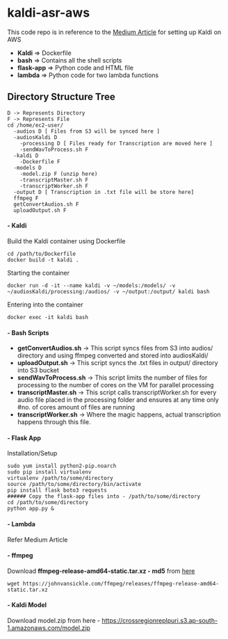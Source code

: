 # kaldi-asr-aws
This code repo is in reference to the [Medium Article](https://medium.com/@mrpuri/automatic-speech-recognition-as-a-microservice-on-aws-6da646631fdb "Medium Article") for setting up Kaldi on AWS

- **Kaldi** => Dockerfile
- **bash** => Contains all the shell scripts
- **flask-app** => Python code and HTML file
- **lambda** => Python code for two lambda functions

## Directory Structure Tree

    D -> Represents Directory
    F -> Represents File
    cd /home/ec2-user/
      -audios D [ Files from S3 will be synced here ]
      -audiosKaldi D 
        -processing D [ Files ready for Transcription are moved here ]
        -sendWavToProcess.sh F
      -kaldi D
        -Dockerfile F
      -models D
        -model.zip F (unzip here)
        -transcriptMaster.sh F
        -transcriptWorker.sh F
      -output D [ Transcription in .txt file will be store here]
      ffmpeg F
      getConvertAudios.sh F
      uploadOutput.sh F

#### - Kaldi
Build the Kaldi container using Dockerfile

    cd /path/to/Dockerfile
    docker build -t kaldi .

Starting the container

    docker run -d -it --name kaldi -v ~/models:/models/ -v ~/audiosKaldi/processing:/audios/ -v ~/output:/output/ kaldi bash

Entering into the container

    docker exec -it kaldi bash

#### - Bash Scripts

- **getConvertAudios.sh** -> This script syncs files from S3 into audios/ directory and using ffmpeg converted and stored into audiosKaldi/
- **uploadOutput.sh** -> This script syncs the .txt files in output/ directory into S3 bucket
- **sendWavToProcess.sh** -> This script limits the number of files for processing to the number of cores on the VM for parallel processing
- **transcriptMaster.sh** -> This script calls transcriptWorker.sh for every audio file placed in the processing folder and ensures at any time only #no. of cores amount of files are running
- **transcriptWorker.sh** -> Where the magic happens, actual transcription happens through this file.

#### - Flask App
Installation/Setup

    sudo yum install python2-pip.noarch
    sudo pip install virtualenv
    virtualenv /path/to/some/directory
    source /path/to/some/directory/bin/activate
    pip install flask boto3 requests
    ###### Copy the flask-app files into - /path/to/some/directory
    cd /path/to/some/directory
    python app.py &


#### - Lambda
Refer Medium Article

#### - ffmpeg
Download **ffmpeg-release-amd64-static.tar.xz - md5** from [here](https://johnvansickle.com/ffmpeg/releases/ffmpeg-release-amd64-static.tar.xz "here")

    wget https://johnvansickle.com/ffmpeg/releases/ffmpeg-release-amd64-static.tar.xz

#### - Kaldi Model
Download model.zip from here - https://crossregionreplpuri.s3.ap-south-1.amazonaws.com/model.zip

